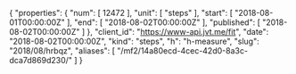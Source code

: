 {
  "properties": {
    "num": [
      12472
    ],
    "unit": [
      "steps"
    ],
    "start": [
      "2018-08-01T00:00:00Z"
    ],
    "end": [
      "2018-08-02T00:00:00Z"
    ],
    "published": [
      "2018-08-02T00:00:00Z"
    ]
  },
  "client_id": "https://www-api.jvt.me/fit",
  "date": "2018-08-02T00:00:00Z",
  "kind": "steps",
  "h": "h-measure",
  "slug": "2018/08/hrbqz",
  "aliases": [
    "/mf2/14a80ecd-4cec-42d0-8a3c-dca7d869d230/"
  ]
}
